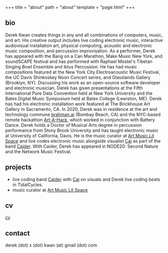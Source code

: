 +++
title = "about"
path = "about"
template = "page.html"
+++

## bio
Derek Kwan creates things in any and all combinations of computers, music, and art. His creative output includes live coding electronic music, interactive audiovisual installation art, physical computing, acoustic and electronic music composition, and percussion improvisation. As a performer, Derek has appeared with the Bang on a Can Marathon, Make Music New York, and soundSCAPE festival and has performed with Raphael Mostel's Tibetan Singing Bowl Ensemble and Iktus Percussion. He has had music compositions featured at the New York City Electroacoustic Music Festival, the UC Davis Shinkoskey Noon Concert series, and Glasslands Gallery (Brooklyn, NY). Discussing his work as an open-source software developer and electronic musician, Derek has given presentations at the Fifth International Pure Data Convention held at New York University and the Bates Digital Music Symposium held at Bates College (Lewiston, ME).  Derek has had his electronic installation work featured at The Brickhouse Art Gallery in Sacramento, CA. In 2020, Derek was in residence at the art and technology commune [brahman.ai](https://brahman.ai/) (Bombay Beach, CA) and the NYC-based remote hackathon [Art-A-Hack](https://artahack.io/), which worked in conjunction with Battery Dance.  Derek holds a Doctor of Musical Arts degree in percussion performance from Stony Brook University and has taught electronic music at University of California, Davis. He is the music curator at [Art Music Lit Space](https://art-music-lit.space/) and live codes electronic music alongside visualist [Cai](https://shashrvacai.com/) as part of the band [Caider](https://derekxkwan.github.io/caider-site/). With Caider, Derek has appeared in NODE20: Second Nature and the Network Music Festival.

## projects
- live coding band [Caider](https://derekxkwan.github.io/caider-site/) with [Cai](https://shashrvacai.com/) on visuals and Derek live coding beats in TidalCycles. 
- music curator at [Art Music Lit Space](https://art-music-lit.space/)

## cv
[cv](https://github.com/derekxkwan/cv)

## contact
derek (dot) x (dot) kwan (at) gmail (dot) com
